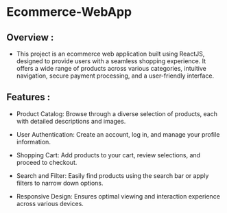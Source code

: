# Ecommerce-WebApp

## Overview :

- This project is an ecommerce web application built using ReactJS, designed to provide users with a seamless shopping experience. It offers a wide range of products across various categories, intuitive navigation, secure payment processing, and a user-friendly interface.

## Features :

- Product Catalog: Browse through a diverse selection of products, each with detailed descriptions and images.

- User Authentication: Create an account, log in, and manage your profile information.

- Shopping Cart: Add products to your cart, review selections, and proceed to checkout.

- Search and Filter: Easily find products using the search bar or apply filters to narrow down options.

- Responsive Design: Ensures optimal viewing and interaction experience across various devices.

